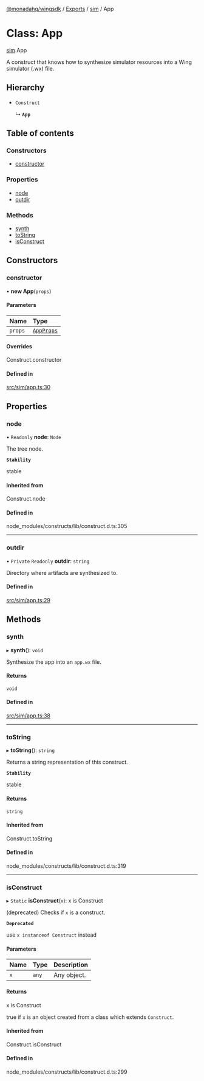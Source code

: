 [@monadahq/wingsdk](../README.md) / [Exports](../modules.md) / [sim](../modules/sim.md) / App

# Class: App

[sim](../modules/sim.md).App

A construct that knows how to synthesize simulator resources into a
Wing simulator (.wx) file.

## Hierarchy

- `Construct`

  ↳ **`App`**

## Table of contents

### Constructors

- [constructor](sim.App.md#constructor)

### Properties

- [node](sim.App.md#node)
- [outdir](sim.App.md#outdir)

### Methods

- [synth](sim.App.md#synth)
- [toString](sim.App.md#tostring)
- [isConstruct](sim.App.md#isconstruct)

## Constructors

### constructor

• **new App**(`props`)

#### Parameters

| Name | Type |
| :------ | :------ |
| `props` | [`AppProps`](../interfaces/sim.AppProps.md) |

#### Overrides

Construct.constructor

#### Defined in

[src/sim/app.ts:30](https://github.com/monadahq/winglang/blob/438eedb/libs/wingsdk/src/sim/app.ts#L30)

## Properties

### node

• `Readonly` **node**: `Node`

The tree node.

**`Stability`**

stable

#### Inherited from

Construct.node

#### Defined in

node_modules/constructs/lib/construct.d.ts:305

___

### outdir

• `Private` `Readonly` **outdir**: `string`

Directory where artifacts are synthesized to.

#### Defined in

[src/sim/app.ts:29](https://github.com/monadahq/winglang/blob/438eedb/libs/wingsdk/src/sim/app.ts#L29)

## Methods

### synth

▸ **synth**(): `void`

Synthesize the app into an `app.wx` file.

#### Returns

`void`

#### Defined in

[src/sim/app.ts:38](https://github.com/monadahq/winglang/blob/438eedb/libs/wingsdk/src/sim/app.ts#L38)

___

### toString

▸ **toString**(): `string`

Returns a string representation of this construct.

**`Stability`**

stable

#### Returns

`string`

#### Inherited from

Construct.toString

#### Defined in

node_modules/constructs/lib/construct.d.ts:319

___

### isConstruct

▸ `Static` **isConstruct**(`x`): x is Construct

(deprecated) Checks if `x` is a construct.

**`Deprecated`**

use `x instanceof Construct` instead

#### Parameters

| Name | Type | Description |
| :------ | :------ | :------ |
| `x` | `any` | Any object. |

#### Returns

x is Construct

true if `x` is an object created from a class which extends `Construct`.

#### Inherited from

Construct.isConstruct

#### Defined in

node_modules/constructs/lib/construct.d.ts:299
